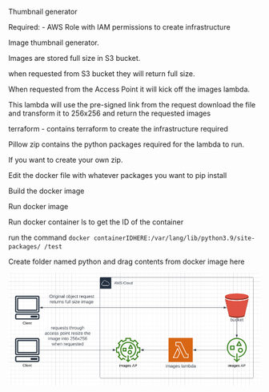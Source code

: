Thumbnail generator

Required:
	- AWS Role with IAM permissions to create infrastructure

Image thumbnail generator.

Images are stored full size in S3 bucket.

when requested from S3 bucket they will return full size.

When requested from the Access Point it will kick off the images lambda.

This lambda will use the pre-signed link from the request download the file and transform it to 256x256 and return the requested images

terraform - contains terraform to create the infrastructure required 

Pillow zip contains the python packages required for the lambda to run.

If you want to create your own zip.

Edit the docker file with whatever packages you want to pip install

Build the docker image

Run docker image

Run docker container ls to get the ID of the container

run the command `docker containerIDHERE:/var/lang/lib/python3.9/site-packages/ /test`

Create folder named python and drag contents from docker image here


![architecture](architecture.png "architecture")